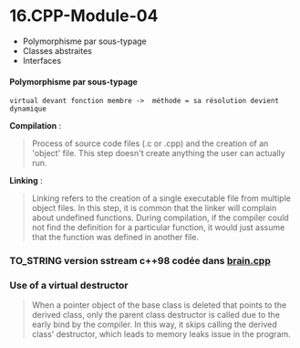 # 16.CPP-Module-04

* Polymorphisme par sous-typage  
* Classes abstraites  
* Interfaces

#### Polymorphisme par sous-typage

```
virtual devant fonction membre ->  méthode = sa résolution devient dynamique
```

**Compilation** :  

>Process of source code files (.c or .cpp) and the creation of an 'object' file. This step doesn't create anything the user can actually run. 

**Linking** :   

>Linking refers to the creation of a single executable file from multiple object files. In this step, it is common that the linker will complain about undefined functions. During compilation, if the compiler could not find the definition for a particular function, it would just assume that the function was defined in another file.


### **TO_STRING** version sstream c++98 codée dans [brain.cpp](ex01/Brain.cpp)

### Use of a virtual destructor
> When a pointer object of the base class is deleted that points to the derived class, only the parent class destructor is called due to the early bind by the compiler. In this way, it skips calling the derived class' destructor, which leads to memory leaks issue in the program.
